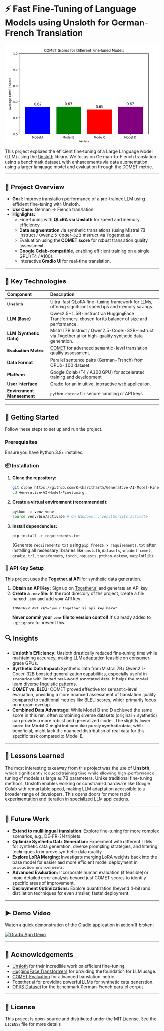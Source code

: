 # ⚡ Fast Fine-Tuning of Language Models using Unsloth for German-French Translation

![COMET Scores Comparison](/comet_comparision.png)

This project explores the efficient fine-tuning of a Large Language Model (LLM) using the [Unsloth](https://github.com/unslothai/unsloth) library. We focus on German-to-French translation using a benchmark dataset, with enhancements via data augmentation using a larger language model and evaluation through the COMET metric.

---

## 📌 Project Overview

-   **Goal:** Improve translation performance of a pre-trained LLM using efficient fine-tuning with Unsloth.
-   **Use Case:** German → French translation
-   **Highlights:**
    -   Fine-tuning with **QLoRA via Unsloth** for speed and memory efficiency.
    -   **Data augmentation** via synthetic translations (using Mistral 7B Instruct / Qwen2.5-Coder-32B-Instruct via Together.ai).
    -   Evaluation using the **COMET score** for robust translation quality assessment.
    -   **Google Colab-compatible**, enabling efficient training on a single GPU (T4 / A100).
    -   Interactive **Gradio UI** for real-time translation.

---

## 🧠 Key Technologies

| Component | Description |
| :---------------------- | :------------------------------------------------------------------------------------------------------ |
| **Unsloth** | Ultra-fast QLoRA fine-tuning framework for LLMs, offering significant speedups and memory savings. |
| **LLM (Base)** | Qwen2.5-1.5B-Instruct via HuggingFace Transformers, chosen for its balance of size and performance. |
| **LLM (Synthetic Data)** | Mistral 7B Instruct / Qwen2.5-Coder-32B-Instruct via Together.ai for high-quality synthetic data generation. |
| **Evaluation Metric** | [COMET](https://unbabel.github.io/COMET/) for advanced semantic-level translation quality assessment. |
| **Data Format** | Parallel sentence pairs (German-French) from OPUS-100 dataset. |
| **Platform** | Google Colab (T4 / A100 GPU) for accelerated training and development. |
| **User Interface** | [Gradio](https://www.gradio.app/) for an intuitive, interactive web application. |
| **Environment Management** | `python-dotenv` for secure handling of API keys. |

---

## 🚀 Getting Started

Follow these steps to set up and run the project.

### Prerequisites

Ensure you have Python 3.9+ installed.

### 📦 Installation

1.  **Clone the repository:**
    ```bash
    git clone https://github.com/K-Charitharth/Generative-AI-Model-Finetuning.git
    cd Generative-AI-Model-Finetuning
    ```

2.  **Create a virtual environment (recommended):**
    ```bash
    python -m venv venv
    source venv/bin/activate # On Windows: .\venv\Scripts\activate
    ```

3.  **Install dependencies:**
    ```bash
    pip install -r requirements.txt
    ```
    (Generate `requirements.txt` using `pip freeze > requirements.txt` after installing all necessary libraries like `unsloth`, `datasets`, `unbabel-comet`, `gradio`, `trl`, `transformers`, `torch`, `requests`, `python-dotenv`, `matplotlib`).

### 🔑 API Key Setup

This project uses the **Together.ai API** for synthetic data generation.

1.  **Obtain an API Key:** Sign up on [Together.ai](https://www.together.ai/) and generate an API key.
2.  **Create a `.env` file:** In the root directory of the project, create a file named `.env` and add your API key:
    ```
    TOGETHER_API_KEY="your_together_ai_api_key_here"
    ```
    **Never commit your `.env` file to version control!** It's already added to `.gitignore` to prevent this.

## 🔍 Insights

* **Unsloth's Efficiency:** Unsloth drastically reduced fine-tuning time while maintaining accuracy, making LLM adaptation feasible on consumer-grade GPUs.
* **Synthetic Data Impact:** Synthetic data from Mistral 7B / Qwen2.5-Coder-32B boosted generalization capabilities, especially useful in scenarios with limited real-world annotated data. It helps the model learn diverse linguistic patterns.
* **COMET vs. BLEU:** COMET proved effective for semantic-level evaluation, providing a more nuanced assessment of translation quality compared to traditional metrics like BLEU scores, which primarily focus on n-gram overlap.
* **Combined Data Advantage:** While Model B and D achieved the same score in this run, often combining diverse datasets (original + synthetic) can provide a more robust and generalized model. The slightly lower score for Model C might indicate that purely synthetic data, while beneficial, might lack the nuanced distribution of real data for this specific task compared to Model B.

---

## 🧠 Lessons Learned

The most interesting takeaway from this project was the use of **Unsloth**, which significantly reduced training time while allowing high-performance tuning of models as large as 7B parameters. Unlike traditional fine-tuning methods, Unsloth enables working on constrained hardware like Google Colab with remarkable speed, making LLM adaptation accessible to a broader range of developers. This opens doors for more rapid experimentation and iteration in specialized LLM applications.

---

## 📌 Future Work

* **Extend to multilingual translation:** Explore fine-tuning for more complex scenarios, e.g., DE-FR-EN triplets.
* **Optimize Synthetic Data Generation:** Experiment with different LLMs for synthetic data generation, diverse prompting strategies, and filtering techniques to improve synthetic data quality.
* **Explore LoRA Merging:** Investigate merging LoRA weights back into the base model for easier and more efficient model deployment in production environments.
* **Advanced Evaluation:** Incorporate human evaluation (if feasible) or more detailed error analysis beyond just COMET scores to identify specific areas of improvement.
* **Deployment Optimizations:** Explore quantization (beyond 4-bit) and distillation techniques for even smaller, faster deployment.

---

## ▶️ Demo Video

Watch a quick demonstration of the Gradio application in action(If broken:

[![Gradio App Demo](https://drive.google.com/file/d/1IEl9ca7OdULCLQkZAP8QbiZiSIvvI40y/view?usp=sharing)](/portfolio_interface.mp4)

---

## 🤝 Acknowledgements

* [Unsloth](https://github.com/unslothai/unsloth) for their incredible work on efficient fine-tuning.
* [HuggingFace Transformers](https://huggingface.co/docs/transformers/index) for providing the foundation for LLM usage.
* [COMET Evaluation](https://unbabel.github.io/COMET/) for advanced translation metric.
* [Together.ai](https://www.together.ai/) for providing powerful LLMs for synthetic data generation.
* [OPUS Dataset](https://opus.nlpl.eu/) for the benchmark German-French parallel corpus.

---

## 📜 License

This project is open-source and distributed under the MIT License. See the `LICENSE` file for more details.
